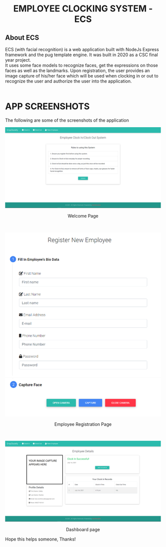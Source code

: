 <h1 align="center">EMPLOYEE CLOCKING SYSTEM - ECS</h1>

## About ECS

ECS (with facial recognition) is a web application built with NodeJs Express framework and the pug template engine. It was built in 2020 as a CSC final year project.
<br>
It uses some face models to recognize faces, get the expressions on those faces as well as the landmarks. Upon registration, the user provides an image capture of his/her face which will be used when clocking in or out to recognize the user and authorize the user into the application.
<br>
<br>

# APP SCREENSHOTS

The following are some of the screenshots of the application

![Welcome Page](./screenshots/1.png)
<p align="center">Welcome Page</p>
<br>

![Registration](./screenshots/2.png)
<br>
![Registration](./screenshots/3.png)

<p align="center">Employee Registration Page</p>
<br>

![Dashboard](./screenshots/4.png)
<p align="center">Dashboard page</p>

Hope this helps someone, Thanks!
